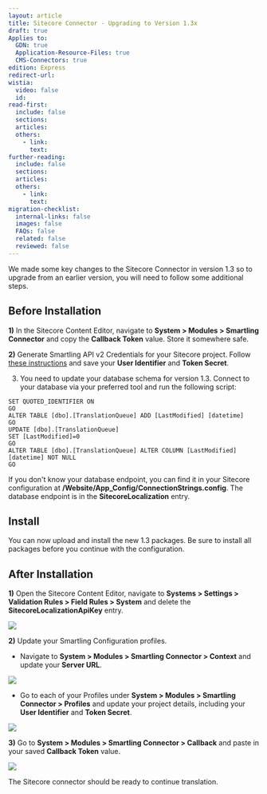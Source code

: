 ```yaml
---
layout: article
title: Sitecore Connector - Upgrading to Version 1.3x
draft: true
Applies to:
  GDN: true
  Application-Resource-Files: true
  CMS-Connectors: true
edition: Express
redirect-url:
wistia:
  video: false
  id:
read-first:
  include: false
  sections:
  articles:
  others:
    - link:
      text:
further-reading:
  include: false
  sections:
  articles:
  others:
    - link:
      text:
migration-checklist:
  internal-links: false
  images: false
  FAQs: false
  related: false
  reviewed: false
---
```


We made some key changes to the Sitecore Connector in version 1.3 so to upgrade from an earlier version, you will need to follow some additional steps.

## Before Installation

**1)** In the Sitecore Content Editor, navigate to **System > Modules > Smartling Connector** and copy the **Callback Token** value. Store it somewhere safe.

**2)** Generate Smartling API v2 Credentials for your Sitecore project. Follow [these instructions](http://docs.smartling.com/pages/API/v2/Authentication/) and save your **User Identifier** and **Token Secret**.

3) You need to update your database schema for version 1.3\. Connect to your database via your preferred tool and run the following script:

~~~
SET QUOTED_IDENTIFIER ON
GO
ALTER TABLE [dbo].[TranslationQueue] ADD [LastModified] [datetime]
GO
UPDATE [dbo].[TranslationQueue]
SET [LastModified]=0
GO
ALTER TABLE [dbo].[TranslationQueue] ALTER COLUMN [LastModified] [datetime] NOT NULL
GO
~~~

If you don't know your database endpoint, you can find it in your Sitecore configuration at **/Website/App_Config/ConnectionStrings.config**. The database endpoint is in the **SitecoreLocalization** entry.

## Install

You can now upload and install the new 1.3 packages. Be sure to install all packages before you continue with the configuration.

## After Installation

**1)** Open the Sitecore Content Editor, navigate to **Systems > Settings > Validation Rules > Field Rules > System** and delete the **SitecoreLocalizationApiKey** entry.

![](/hc/en-us/article_attachments/207708968/97ddbf32-2671-11e6-931c-e964b62630b0.png)

**2)** Update your Smartling Configuration profiles.

* Navigate to **System > Modules > Smartling Connector > Context** and update your **Server URL**. 

![](/hc/en-us/article_attachments/207709168/03151998-2371-11e6-91ec-6ab89877af7f.png)  


*   Go to each of your Profiles under **System > Modules > Smartling Connector > Profiles** and update your project details, including your **User Identifier** and **Token Secret**.  

![](/hc/en-us/article_attachments/207710068/9eb7c72a-2370-11e6-8cf8-793dbc00620f.png)

**3)** Go to **System > Modules > Smartling Connector > Callback** and paste in your saved **Callback Token** value.

![](/hc/en-us/article_attachments/207710388/Content_Editor.png)

The Sitecore connector should be ready to continue translation.